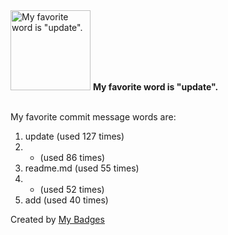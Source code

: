 <img src="https://my-badges.github.io/my-badges/favorite-word.png" alt="My favorite word is &quot;update&quot;." title="My favorite word is &quot;update&quot;." width="128">
<strong>My favorite word is &quot;update&quot;.</strong>
<br><br>

My favorite commit message words are:

1. update (used 127 times)
2. * (used 86 times)
3. readme.md (used 55 times)
4. - (used 52 times)
5. add (used 40 times)


Created by <a href="https://github.com/my-badges/my-badges">My Badges</a>
